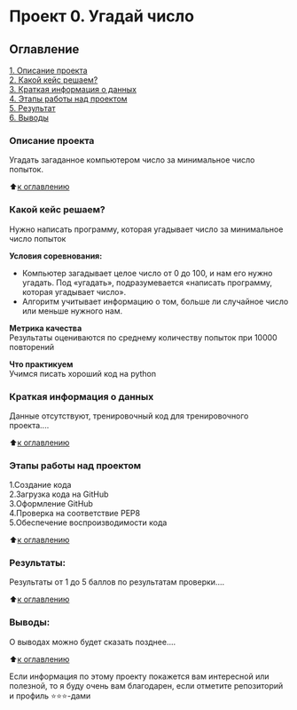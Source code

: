 # Проект 0. Угадай число

## Оглавление  
[1. Описание проекта](/Project_0/README.md#Описание-проекта)    
[2. Какой кейс решаем?](Project_0/README.md#Какой-кейс-решаем)  
[3. Краткая информация о данных](Project_0/README.md#Краткая-информация-о-данных)  
[4. Этапы работы над проектом](Project_0/README.md#Этапы-работы-над-проектом)  
[5. Результат](Project_0/README.md#Результат)    
[6. Выводы](Project_0/README.md#Выводы) 

### Описание проекта    
Угадать загаданное компьютером число за минимальное число попыток.

:arrow_up:[к оглавлению](_)


### Какой кейс решаем?    
Нужно написать программу, которая угадывает число за минимальное число попыток

**Условия соревнования:**  
- Компьютер загадывает целое число от 0 до 100, и нам его нужно угадать. Под «угадать», подразумевается «написать программу, которая угадывает число».
- Алгоритм учитывает информацию о том, больше ли случайное число или меньше нужного нам.

**Метрика качества**     
Результаты оцениваются по среднему количеству попыток при 10000 повторений

**Что практикуем**     
Учимся писать хороший код на python


### Краткая информация о данных
Данные отсутствуют, тренировочный код для тренировочного проекта....
  
:arrow_up:[к оглавлению](Project_0/README.md#Оглавление)


### Этапы работы над проектом  
1.Создание кода     
2.Загрузка кода на GitHub       
3.Оформление GitHub     
4.Проверка на соответствие PEP8     
5.Обеспечение воспроизводимости кода

:arrow_up:[к оглавлению](Project_0/README.md#Оглавление)


### Результаты:  
Результаты от 1 до 5 баллов по результатам проверки....

:arrow_up:[к оглавлению](Project_0/README.md#Оглавление)


### Выводы:  
О выводах можно будет сказать позднее....

:arrow_up:[к оглавлению](README.md#Оглавление)


Если информация по этому проекту покажется вам интересной или полезной, то я буду очень вам благодарен, если отметите репозиторий и профиль ⭐️⭐️⭐️-дами
